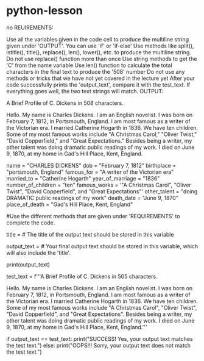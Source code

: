 # python-lesson
no
REUIREMENTS:

Use all the variables given in the code cell to produce the multiline string given under 'OUTPUT'.
You can use 'if' or 'if-else'
Use methods like split(), istitle(), title(), replace(), len(), lower(), etc. to produce the multiline string.
Do not use replace() function more than once
Use string methods to get the 'C' from the name variable
Use len() function to calculate the total characters in the final text to produce the '508' number
Do not use any methods or tricks that we have not yet covered in the lecture yet
After your code successfully prints the 'output_text', compare it with the test_text. If everything goes well, the two text strings will match.
OUTPUT:

A Brief Profile of C. Dickens in 508 characters.

Hello. My name is Charles Dickens. I am an English novelist. I was born on February 7, 1812, in Portsmouth, England. I am most famous as a writer of the Victorian era. I married Catherine Hogarth in 1836. We have ten children. Some of my most famous works include "A Christmas Carol," "Oliver Twist," "David Copperfield," and "Great Expectations." Besides being a writer, my other talent was doing dramatic public readings of my work. I died on June 9, 1870, at my home in Gad's Hill Place, Kent, England.

name = "CHARLES DICKENS"
dob = "February 7, 1812"
birthplace = "portsmouth, England"
famous_for = "A writer of the Victorian era"
married_to = "Catherine Hogarth"
year_of_marriage = "1836"
number_of_children = "ten"
famous_works = '"A Christmas Carol", "Oliver Twist", "David Copperfield", and "Great Expectations"'
other_talent = "doing DRAMATIC public readings of my work"
death_date = "June 9, 1870"
place_of_death = "Gad's Hill Place, Kent, England"

#Use the different methods that are given under 'REQUIREMENTS' to complete the code.





title = # The title of the output text should be stored in this variable

output_text = # Your final output text should be stored in this variable, which will also include the 'title'.

print(output_text)

test_text = f'''A Brief Profile of C. Dickens in 505 characters.

Hello. My name is Charles Dickens.
I am an English novelist. I was born on February 7, 1812, in Portsmouth, England.
I am most famous as a writer of the Victorian era.
I married Catherine Hogarth in 1836. We have ten children.
Some of my most famous works include "A Christmas Carol", "Oliver Twist", "David Copperfield", and "Great Expectations".
Besides being a writer, my other talent was doing dramatic public readings of my work.
I died on June 9, 1870, at my home in Gad's Hill Place, Kent, England.'''

if output_text == test_text:
    print("SUCCESS! Yes, your output text matches the test text.")
else:
    print("OOPS!!! Sorry, your output text does not match the test text.")
